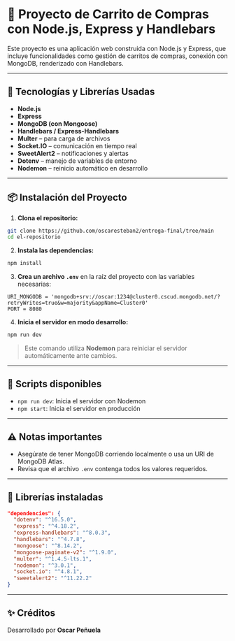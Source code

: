 
# 🛒 Proyecto de Carrito de Compras con Node.js, Express y Handlebars

Este proyecto es una aplicación web construida con Node.js y Express, que incluye funcionalidades como gestión de carritos de compras, conexión con MongoDB, renderizado con Handlebars.

---

## 🚀 Tecnologías y Librerías Usadas

- **Node.js**
- **Express**
- **MongoDB (con Mongoose)**
- **Handlebars / Express-Handlebars**
- **Multer** – para carga de archivos
- **Socket.IO** – comunicación en tiempo real
- **SweetAlert2** – notificaciones y alertas
- **Dotenv** – manejo de variables de entorno
- **Nodemon** – reinicio automático en desarrollo

---

## 📦 Instalación del Proyecto

1. **Clona el repositorio:**

```bash
git clone https://github.com/oscaresteban2/entrega-final/tree/main
cd el-repositorio
```

2. **Instala las dependencias:**

```bash
npm install
```

3. **Crea un archivo `.env`** en la raíz del proyecto con las variables necesarias:

```env
URI_MONGODB = 'mongodb+srv://oscar:1234@cluster0.cscud.mongodb.net/?retryWrites=true&w=majority&appName=Cluster0'
PORT = 8080
```

4. **Inicia el servidor en modo desarrollo:**

```bash
npm run dev
```

> Este comando utiliza **Nodemon** para reiniciar el servidor automáticamente ante cambios.

---

## 📁 Scripts disponibles

- `npm run dev`: Inicia el servidor con Nodemon
- `npm start`: Inicia el servidor en producción

---

## ⚠️ Notas importantes

- Asegúrate de tener MongoDB corriendo localmente o usa un URI de MongoDB Atlas.
- Revisa que el archivo `.env` contenga todos los valores requeridos.

---

## 🧪 Librerías instaladas

```json
"dependencies": {
  "dotenv": "^16.5.0",
  "express": "^4.18.2",
  "express-handlebars": "^8.0.3",
  "handlebars": "^4.7.8",
  "mongoose": "^8.14.2",
  "mongoose-paginate-v2": "^1.9.0",
  "multer": "^1.4.5-lts.1",
  "nodemon": "^3.0.1",
  "socket.io": "^4.8.1",
  "sweetalert2": "^11.22.2"
}
```

---

## ✨ Créditos

Desarrollado por **Oscar Peñuela**
